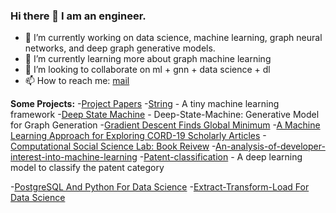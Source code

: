 ### Hi there 👋 I am an engineer.

- 🔭 I’m currently working on data science, machine learning, graph neural networks, and deep graph generative models.
- 🌱 I’m currently learning more about graph machine learning
- 👯 I’m looking to collaborate on ml + gnn + data science + dl
- 📫 How to reach me: [mail](mailto:abhisheksubedi27@gmail.com)

**Some Projects:**
-[Project Papers](https://github.com/Supertring/papers)
-[String](https://github.com/Supertring/ml-framework) - A tiny machine learning framework
-[Deep State Machine](https://github.com/Supertring/Deep-State-Machine) - Deep-State-Machine: Generative Model for Graph Generation
-[Gradient Descent Finds Global Minimum](https://github.com/Supertring/Gradient-Descent-Finds-Global-Minimum)
-[A Machine Learning Approach for Exploring CORD-19 Scholarly Articles](https://github.com/Supertring/A-Machine-Learning-Approach-for-Exploring-CORD-19-Scholarly-Articles)
-[Computational Social Science Lab: Book Reivew](https://github.com/Supertring/Computational-Social-Science-lab-Book-Review)
-[An-analysis-of-developer-interest-into-machine-learning](https://github.com/Supertring/An-analysis-of-developer-interest-into-machine-learning)
-[Patent-classification](https://github.com/Supertring/Patent-classification) - A deep learning model to classify the patent category

-[PostgreSQL And Python For Data Science](https://github.com/Supertring/postgresql-mit-python-for-data-science)
-[Extract-Transform-Load For Data Science](https://github.com/Supertring/datalab/blob/main/etl/Extract-Transform-Load%20(ETL).ipynb)

